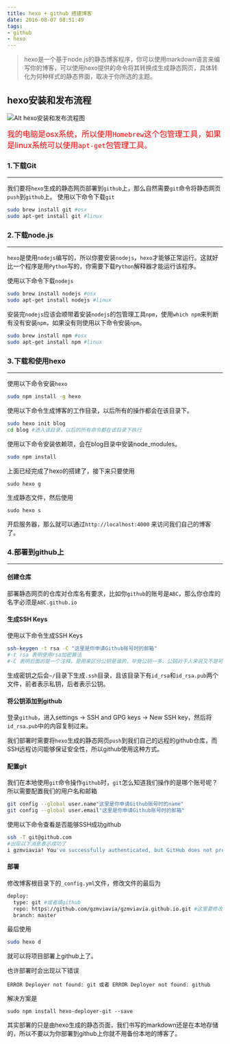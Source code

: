 ```yaml
---
title: hexo + github 搭建博客
date: 2016-08-07 08:51:49
tags: 
- github
- hexo
---
```


> hexo是一个基于node.js的静态博客程序，你可以使用markdown语言来编写你的博客，可以使用hexo提供的命令将其转换成生成静态网页，具体转化为何种样式的静态界面，取决于你所选的主题。

<!-- more -->

## hexo安装和发布流程
![Alt hexo安装和发布流程图](use-hexo-guithub-to-build-blog.png)


<font size=4 color="red">我的电脑是osx系统，所以使用`Homebrew`这个包管理工具，如果是linux系统可以使用`apt-get`包管理工具。</font>


### 1.下载Git
- - -
我们要将`hexo`生成的静态网页部署到`github`上，那么自然需要`git`命令将静态网页`push`到`github`上。
使用以下命令下载`git`
```bash
sudo brew install git #osx
sudo apt-get install git #linux
```



### 2.下载node.js
- - -
`hexo`是使用`nodejs`编写的，所以你要安装`nodejs`，`hexo`才能够正常运行。这就好比一个程序是用`Python`写的，你需要下载`Python`解释器才能运行该程序。

使用以下命令下载`nodejs`
```bash
sudo brew install nodejs #osx
sudo apt-get install nodejs #linux
```

安装完`nodejs`应该会顺带着安装`nodejs`的包管理工具`npm`，使用`which npm`来判断有没有安装`npm`，如果没有则使用以下命令安装`npm`。
```bash
sudo brew install npm #osx
sudo apt-get install npm #linux
```


### 3.下载和使用hexo
- - -

使用以下命令安装`hexo`

```bash
sudo npm install -g hexo
```

使用以下命令生成博客的工作目录，以后所有的操作都会在该目录下。
```bash
sudo hexo init blog
cd blog #进入该目录，以后的所有命令都在该目录下执行
```

使用以下命令安装依赖项，会在blog目录中安装node\_modules。
```bash
sudo npm install
```

上面已经完成了hexo的搭建了，接下来只要使用
```
sudo hexo g
```
生成静态文件，然后使用
```
sudo hexo s
```
开启服务器，那么就可以通过`http://localhost:4000` 来访问我们自己的博客了。


### 4.部署到github上
- - -


#### 创建仓库

部署静态网页的仓库对仓库名有要求，比如你`github`的账号是`ABC`，那么你仓库的名字必须是`ABC.github.io`

#### 生成SSH Keys

使用以下命令生成SSH Keys
```bash
ssh-keygen -t rsa -C "这里是你申请Github账号时的邮箱"
#-t rsa 表明使用rsa加密算法
#-C 表明后面的是一个注释，是用来区分公钥是谁的，毕竟公钥一多，公钥对于人来说又不是可读的，所以加个注释好区分。
```

生成密钥之后会`~/`目录下生成`.ssh`目录，且该目录下有`id_rsa`和`id_rsa.pub`两个文件，前者表示私钥，后者表示公钥。

#### 将公钥添加到github

登录`github`，进入settings -> SSH and GPG keys -> New SSH key，然后将`id_rsa.pub`中的内容复制过来。

我们部署时需要将`hexo`生成的静态网页`push`到我们自己的远程的github仓库，而SSH远程访问能够保证安全性，所以github使用这种方式。

#### 配置git
我们在本地使用`git`命令操作`github`时，`git`怎么知道我们操作的是哪个账号呢？所以需要配置我们的用户名和邮箱

```bash
git config --global user.name"这里是你申请Github账号时的name"
git config --global user.email"这里是你申请Github账号时的邮箱"
```

使用以下命令查看是否能够SSH成功github
```bash
ssh -T git@github.com
#出现以下消息表示成功了
i gzmviavia! You've successfully authenticated, but GitHub does not provide shell access.
```

#### 部署
修改博客根目录下的`_config.yml`文件，修改文件的最后为
```bash
deploy:
  type: git #或者填github
  repo: https://github.com/gzmviavia/gzmviavia.github.io.git #这里要修改成你自己的仓库名
  branch: master
```

最后使用
```bash
sudo hexo d
```
就可以将项目部署上github上了。

也许部署时会出现以下错误
```
ERROR Deployer not found: git 或者 ERROR Deployer not found: github
```

解决方案是
```
sudo npm install hexo-deployer-git --save
```


其实部署的只是由hexo生成的静态页面，我们书写的markdown还是在本地存储的，所以不要以为你部署到github上你就不用备份本地的博客了。
